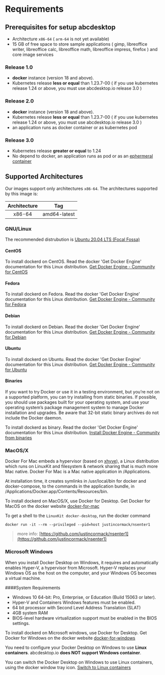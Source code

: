 # Requirements

## Prerequisites for setup abcdesktop

* Architecture `x86-64` ( `arm-64` is not yet available)
* 15 GB of free space to store sample applications ( gimp, libreoffice writer, libreoffice calc, libreoffice math, libreoffice impress, firefox ) and core image services

### Release 1.0 
* **docker** instance (version 18 and above).
* Kubernetes release **less or equal** than 1.23.7-00 ( if you use kubernetes release 1.24 or above, you must use abcdesktop.io release 3.0  )

### Release 2.0 
* **docker** instance (version 18 and above).
* Kubernetes release **less or equal** than 1.23.7-00 ( if you use kubernetes release 1.24 or above, you must use abcdesktop.io release 3.0  )
* an application runs as docker container or as kubernetes pod

### Release 3.0 
* Kubernetes release **greater or equal** to 1.24
* No depend to docker, an application runs as pod or as an [ephermeral container](https://kubernetes.io/docs/concepts/workloads/pods/ephemeral-containers/)

## Supported Architectures

Our images support only architectures `x86-64`. The architectures supported by this image is:

| Architecture | Tag |
| :----: | --- |
| x86-64 | amd64-latest |


### GNU/Linux

The recommended distrubution is [Ubuntu 20.04 LTS (Focal Fossa)](https://releases.ubuntu.com/20.04/)

#### CentOS
To install dockerd on CentOS. Read the docker 'Get Docker Engine' documentation for this Linux distribution.
[Get Docker Engine - Community for CentOS](https://docs.docker.com/install/linux/docker-ce/centos/)

#### Fedora
To install dockerd on Fedora. Read the docker 'Get Docker Engine' documentation for this Linux distribution.
[Get Docker Engine - Community for Fedora](https://docs.docker.com/install/linux/docker-ce/fedora/)

#### Debian
To install dockerd on Debian. Read the docker 'Get Docker Engine' documentation for this Linux distribution.
[Get Docker Engine - Community for Debian](https://docs.docker.com/install/linux/docker-ce/debian/)

#### Ubuntu
To install dockerd on Ubuntu. Read the docker 'Get Docker Engine' documentation for this Linux distribution.
[Get Docker Engine - Community for Ubuntu](https://docs.docker.com/install/linux/docker-ce/ubuntu/)

#### Binaries
If you want to try Docker or use it in a testing environment, but you’re not on a supported platform, you can try installing from static binaries. If possible, you should use packages built for your operating system, and use your operating system’s package management system to manage Docker installation and upgrades. Be aware that 32-bit static binary archives do not include the Docker daemon.

To install dockerd as binary. Read the docker 'Get Docker Engine' documentation for this Linux distribution.
[Install Docker Engine - Community from binaries](https://docs.docker.com/install/linux/docker-ce/binaries/)


### MacOS/X

Docker For Mac embeds a hypervisor (based on [xhyve](https://github.com/machyve/xhyve)), a Linux distribution which runs on LinuxKit and filesystem & network sharing that is much more Mac native. Docker For Mac is a Mac native application in /Applications. 

At installation time, it creates symlinks in /usr/local/bin for docker and docker-compose, to the commands in the application bundle, in /Applications/Docker.app/Contents/Resources/bin.

To install dockerd on MacOS/X, use Docker for Desktop. Get Docker for MacOS on the docker website 
[docker-for-mac](https://docs.docker.com/docker-for-mac/)

To get a shell to the `LinuxKit docker-desktop`, run the docker command 

```
docker run -it --rm --privileged --pid=host justincormack/nsenter1
```

> more info: [https://github.com/justincormack/nsenter1](https://github.com/justincormack/nsenter1)



### Microsoft Windows

When you install Docker Desktop on Windows, it requires and automatically enables Hyper-V, a hypervisor from Microsoft. Hyper-V replaces your Windows OS as the host on the computer, and your Windows OS becomes a virtual machine. 

####System Requirements
* Windows 10 64-bit: Pro, Enterprise, or Education (Build 15063 or later).
* Hyper-V and Containers Windows features must be enabled.
* 64 bit processor with Second Level Address Translation (SLAT)
* 4GB system RAM
* BIOS-level hardware virtualization support must be enabled in the BIOS settings.


To install dockerd on Microsoft windows, use Docker for Desktop. Get Docker for Windows on the docker website 
[docker-for-windows](https://docs.docker.com/docker-for-windows/)

You need to configure your Docker Desktop on Windows to use **Linux containers**. 
abcdesktop.io **does NOT support Windows container**. 

You can switch the Docker Desktop on Windows to use Linux containers, using  the docker window tray icon. [Switch to Linux containers](/img/switchtolinuxcontainer.png)



